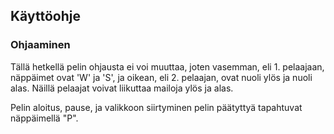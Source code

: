 ## Käyttöohje

### Ohjaaminen

Tällä hetkellä pelin ohjausta ei voi muuttaa, joten vasemman, eli 1. pelaajaan, näppäimet ovat 'W' ja 
'S', ja oikean, eli 2. pelaajan, ovat nuoli ylös ja nuoli alas. Näillä pelaajat  voivat 
liikuttaa mailoja ylös ja alas.

Pelin aloitus, pause, ja valikkoon siirtyminen pelin päätyttyä tapahtuvat näppäimellä "P".